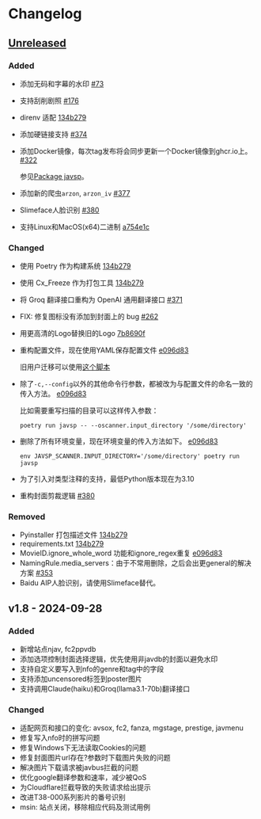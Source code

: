 # Changelog

## [Unreleased](https://github.com/Yuukiy/Javsp/compare/v1.8...HEAD)

### Added
- 添加无码和字幕的水印 [#73](https://github.com/Yuukiy/JavSP/commit/eaedc84049597eaab1ba064229f9b5bcf38aa504)
- 支持刮削剧照 [#176](https://github.com/Yuukiy/JavSP/issues/176)
- direnv 适配 [134b279](https://github.com/Yuukiy/JavSP/commit/134b279151aead587db0b12d1a30781f2e1be5b1)
- 添加硬链接支持 [#374](https://github.com/Yuukiy/JavSP/pull/374)
- 添加Docker镜像，每次tag发布将会同步更新一个Docker镜像到ghcr.io上。[#322](https://github.com/Yuukiy/JavSP/pull/322)

  参见[Package javsp](https://github.com/Yuukiy/JavSP/pkgs/container/javsp)。
- 添加新的爬虫`arzon`, `arzon_iv` [#377](https://github.com/Yuukiy/JavSP/pull/377)
- Slimeface人脸识别 [#380](https://github.com/Yuukiy/JavSP/pull/380)
- 支持Linux和MacOS(x64)二进制 [a754e1c](https://github.com/Yuukiy/JavSP/commit/a754e1ce0f14b0ca9dcc6d43d8e7d322a3da1c43)

### Changed
- 使用 Poetry 作为构建系统 [134b279](https://github.com/Yuukiy/JavSP/commit/134b279151aead587db0b12d1a30781f2e1be5b1)
- 使用 Cx_Freeze 作为打包工具 [134b279](https://github.com/Yuukiy/JavSP/commit/134b279151aead587db0b12d1a30781f2e1be5b1)
- 将 Groq 翻译接口重构为 OpenAI 通用翻译接口 [#371](https://github.com/Yuukiy/JavSP/pull/371)
- FIX: 修复图标没有添加到封面上的 bug [#262](https://github.com/Yuukiy/JavSP/issues/176)
- 用更高清的Logo替换旧的Logo [7b8690f](https://github.com/Yuukiy/JavSP/commit/7b8690fb4af831c0e5ad5ed97cac61d51117c7eb)
- 重构配置文件，现在使用YAML保存配置文件 [e096d83](https://github.com/Yuukiy/JavSP/commit/e096d8394a4db29bb4a1123b3d05021de201207d)

  旧用户迁移可以使用[这个脚本](./tools/config_migration.py)
- 除了`-c,--config`以外的其他命令行参数，都被改为与配置文件的命名一致的传入方法。 [e096d83](https://github.com/Yuukiy/JavSP/commit/e096d8394a4db29bb4a1123b3d05021de201207d)

  比如需要重写扫描的目录可以这样传入参数：
  ```
  poetry run javsp -- --oscanner.input_directory '/some/directory'
  ```
- 删除了所有环境变量，现在环境变量的传入方法如下。 [e096d83](https://github.com/Yuukiy/JavSP/commit/e096d8394a4db29bb4a1123b3d05021de201207d)
  ```
  env JAVSP_SCANNER.INPUT_DIRECTORY='/some/directory' poetry run javsp
  ```
- 为了引入对类型注释的支持，最低Python版本现在为3.10

- 重构封面剪裁逻辑 [#380](https://github.com/Yuukiy/JavSP/pull/380)

### Removed
- Pyinstaller 打包描述文件 [134b279](https://github.com/Yuukiy/JavSP/commit/134b279151aead587db0b12d1a30781f2e1be5b1)
- requirements.txt [134b279](https://github.com/Yuukiy/JavSP/commit/134b279151aead587db0b12d1a30781f2e1be5b1)
- MovieID.ignore_whole_word 功能和ignore_regex重复 [e096d83](https://github.com/Yuukiy/JavSP/commit/e096d8394a4db29bb4a1123b3d05021de201207d)
- NamingRule.media_servers：由于不常用删除，之后会出更general的解决方案 [#353](https://github.com/Yuukiy/JavSP/issues/353)
- Baidu AIP人脸识别，请使用Slimeface替代。

## v1.8 - 2024-09-28

### Added
- 新增站点njav, fc2ppvdb
- 添加选项控制封面选择逻辑，优先使用非javdb的封面以避免水印
- 支持自定义要写入到nfo的genre和tag中的字段
- 支持添加uncensored标签到poster图片
- 支持调用Claude(haiku)和Groq(llama3.1-70b)翻译接口

### Changed
- 适配网页和接口的变化: avsox, fc2, fanza, mgstage, prestige, javmenu
- 修复写入nfo时的拼写问题
- 修复Windows下无法读取Cookies的问题
- 修复封面图片url存在?参数时下载图片失败的问题
- 解决图片下载请求被javbus拦截的问题
- 优化google翻译参数和速率，减少被QoS
- 为Cloudflare拦截导致的失败请求给出提示
- 改进T38-000系列影片的番号识别
- msin: 站点关闭，移除相应代码及测试用例
